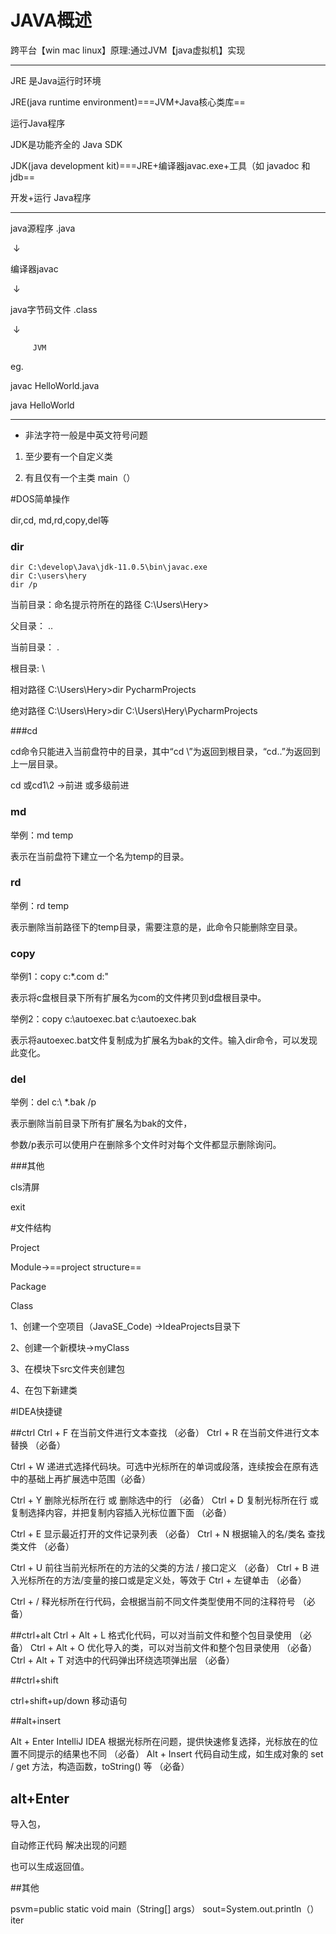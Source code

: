 # JAVA概述

跨平台【win mac linux】原理:通过JVM【java虚拟机】实现

-------------

JRE 是Java运行时环境

JRE(java runtime environment)===JVM+Java核心类库==

运行Java程序



JDK是功能齐全的 Java SDK  

JDK(java development kit)===JRE+编译器javac.exe+⼯具（如 javadoc 和 jdb==

开发+运行 Java程序

-------------------------

java源程序 .java

​			↓

编译器javac

​			↓

java字节码文件 .class

​			↓

 		 JVM

eg.

javac HelloWorld.java

java  HelloWorld

-------------------------

- 非法字符一般是中英文符号问题

1. 至少要有一个自定义类

2. 有且仅有一个主类 main（）

#DOS简单操作

dir,cd, md,rd,copy,del等

### dir

```
dir C:\develop\Java\jdk-11.0.5\bin\javac.exe
dir C:\users\hery
dir /p
```

当前目录：命名提示符所在的路径 C:\Users\Hery>

父目录：     ..

当前目录：  .

根目录:        \  

相对路径 C:\Users\Hery>dir PycharmProjects

绝对路径 C:\Users\Hery>dir C:\Users\Hery\PycharmProjects

###cd

cd命令只能进入当前盘符中的目录，其中“cd \”为返回到根目录，“cd..”为返回到上一层目录。

cd 或cd1\2 →前进 或多级前进

### md

举例：md temp

表示在当前盘符下建立一个名为temp的目录。

### rd

举例：rd temp

表示删除当前路径下的temp目录，需要注意的是，此命令只能删除空目录。

### copy

举例1：copy c:\*.com d:\"

表示将c盘根目录下所有扩展名为com的文件拷贝到d盘根目录中。

举例2：copy c:\autoexec.bat c:\autoexec.bak

表示将autoexec.bat文件复制成为扩展名为bak的文件。输入dir命令，可以发现此变化。

### del

举例：del c:\ *.bak  /p

表示删除当前目录下所有扩展名为bak的文件，

参数/p表示可以使用户在删除多个文件时对每个文件都显示删除询问。

###其他

cls清屏

exit

#文件结构

Project

Module→==project structure==

Package

Class

1、创建一个空项目（JavaSE_Code)  →IdeaProjects目录下

2、创建一个新模块→myClass

3、在模块下src文件夹创建包

4、在包下新建类

#IDEA快捷键

##ctrl
Ctrl + F 在当前文件进行文本查找 （必备）
Ctrl + R 在当前文件进行文本替换 （必备）

Ctrl + W 递进式选择代码块。可选中光标所在的单词或段落，连续按会在原有选中的基础上再扩展选中范围（必备）

Ctrl + Y 删除光标所在行 或 删除选中的行 （必备）
Ctrl + D 复制光标所在行 或 复制选择内容，并把复制内容插入光标位置下面 （必备）

Ctrl + E 显示最近打开的文件记录列表 （必备）
Ctrl + N 根据输入的名/类名 查找类文件 （必备）

Ctrl + U 前往当前光标所在的方法的父类的方法 / 接口定义 （必备）
Ctrl + B 进入光标所在的方法/变量的接口或是定义处，等效于 Ctrl + 左键单击 （必备）

Ctrl + / 释光标所在行代码，会根据当前不同文件类型使用不同的注释符号 （必备）

##ctrl+alt
Ctrl + Alt + L 格式化代码，可以对当前文件和整个包目录使用 （必备）
Ctrl + Alt + O 优化导入的类，可以对当前文件和整个包目录使用 （必备）
Ctrl + Alt + T 对选中的代码弹出环绕选项弹出层 （必备）

##ctrl+shift

ctrl+shift+up/down 移动语句

##alt+insert

Alt + Enter IntelliJ IDEA 根据光标所在问题，提供快速修复选择，光标放在的位置不同提示的结果也不同 （必备）
Alt + Insert 代码自动生成，如生成对象的 set / get 方法，构造函数，toString() 等 （必备）

## alt+Enter

导入包，

自动修正代码 解决出现的问题 

也可以生成返回值。

##其他

psvm=public static void main（String[] args）
sout=System.out.println（）
iter



